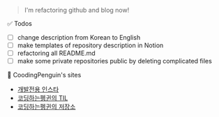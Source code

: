 > I'm refactoring github and blog now!

✅ Todos

- [ ] change description from Korean to English
- [ ] make templates of repository description in Notion
- [ ] refactoring all README.md
- [ ] make some private repositories public by deleting complicated files

🐧 CoodingPenguin's sites

- [개발전용 인스타](https://www.instagram.com/cooding_penguin/)
- [코딩하는펭귄의 TIL](https://bit.ly/cooding-penguin-til)
- [코딩하는펭귄의 저장소](https://cooding-penguin.netlify.app/)
